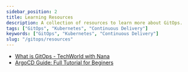 ```yaml
---
sidebar_position: 2
title: Learning Resources
description: A collection of resources to learn more about GitOps.
tags: ["GitOps", "Kubernetes", "Continuous Delivery"]
keywords: ["GitOps", "Kubernetes", "Continuous Delivery"]
slug: "/gitops/resources"
---
```


- [What is GitOps - TechWorld with Nana](https://youtu.be/f5EpcWp0THw)
- [ArgoCD Guide: Full Tutorial for Beginers](https://youtu.be/JLrR9RV9AFA)
